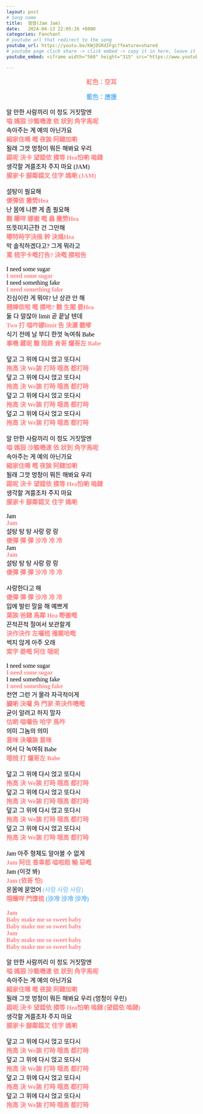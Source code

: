 ```yaml
---
layout: post
# Song name
title:  잼잼(Jam Jam)
date:   2024-04-13 22:05:26 +0800
categories: Fanchant
# youtube url that redirect to the song
youtube_url: https://youtu.be/KWjDSRdIFgc?feature=shared
# youtube page click share -> click embed -> copy it in here, leave it blank if dont 
youtube_embed: <iframe width="560" height="315" src="https://www.youtube.com/embed/KWjDSRdIFgc?si=G-ezdphOtYup-a_p" title="YouTube video player" frameborder="0" allow="accelerometer; autoplay; clipboard-write; encrypted-media; gyroscope; picture-in-picture; web-share" referrerpolicy="strict-origin-when-cross-origin" allowfullscreen></iframe>

---
```

<p style="-webkit-text-stroke-width:0px;color:rgb(0, 0, 0);display:flex;font-family:&quot;Times New Roman&quot;;font-size:medium;font-style:normal;font-variant-caps:normal;font-variant-ligatures:normal;font-weight:400;justify-content:center;letter-spacing:normal;orphans:2;text-align:start;text-decoration-color:initial;text-decoration-style:initial;text-decoration-thickness:initial;text-indent:0px;text-transform:none;white-space:normal;widows:2;word-spacing:0px;"><span style="color:hsl( 0, 100%, 75% );"><strong>紅色：空耳</strong></span></p>
<p style="-webkit-text-stroke-width:0px;color:rgb(0, 0, 0);display:flex;font-family:&quot;Times New Roman&quot;;font-size:medium;font-style:normal;font-variant-caps:normal;font-variant-ligatures:normal;font-weight:400;justify-content:center;letter-spacing:normal;orphans:2;text-align:start;text-decoration-color:initial;text-decoration-style:initial;text-decoration-thickness:initial;text-indent:0px;text-transform:none;white-space:normal;widows:2;word-spacing:0px;"><span style="color:#64b5f6;"><strong>藍色：應援</strong></span></p>
<p style="-webkit-text-stroke-width:0px;color:rgb(0, 0, 0);font-family:&quot;Times New Roman&quot;;font-size:medium;font-style:normal;font-variant-caps:normal;font-variant-ligatures:normal;font-weight:400;letter-spacing:normal;orphans:2;text-align:start;text-decoration-color:initial;text-decoration-style:initial;text-decoration-thickness:initial;text-indent:0px;text-transform:none;white-space:normal;widows:2;word-spacing:0px;">알 만한 사람끼리 이 정도 거짓말엔<br><span style="color:hsl( 0, 100%, 75% );"><strong>嗌 媽狠 沙籃嘰連 依 狀到 角字馬呢</strong></span><br>속아주는 게 예의 아닌가요<br><span style="color:hsl( 0, 100%, 75% );"><strong>縮家住嗯 嘅 夜誒 阿鏈加喲</strong></span><br>될래 그깟 멍청이 뭐든 해봐요 우리<br><span style="color:hsl( 0, 100%, 75% );"><strong>踢呢 決卡 望錯依 摸等 Hea怕喲 嗚鏈</strong></span><br>생각할 겨를조차 주지 마요 (JAM)<br><span style="color:hsl( 0, 100%, 75% );"><strong>腥家卡 腳鄰錯叉 住字 媽喲 (JAM)</strong></span><br>&nbsp;<br>설탕이 필요해<br><span style="color:hsl( 0, 100%, 75% );"><strong>傻彈依 撇勞Hea</strong></span><br>난 몸에 나쁜 게 좀 필요해<br><span style="color:hsl( 0, 100%, 75% );"><strong>難 矇咩 娜搬 嘅 蟲 撇勞Hea</strong></span><br>뜨뜻미지근한 건 그만해<br><span style="color:hsl( 0, 100%, 75% );"><strong>嘟特時字決痕 幹 決媽Hea</strong></span><br>막 솔직하겠다고? 그게 뭐라고<br><span style="color:hsl( 0, 100%, 75% );"><strong>罵 梳字卡嘅打告? 決嘅 摸啦告</strong></span><br>&nbsp;<br>I need some sugar<br><span style="color:hsl( 0, 100%, 75% );"><strong>I need some sugar</strong></span><br>I need something fake<br><span style="color:hsl( 0, 100%, 75% );"><strong>I need something fake</strong></span><br>진심이란 게 뭐야? 난 상관 안 해<br><span style="color:hsl( 0, 100%, 75% );"><strong>賤嬋依啦 嘅 摸吔? 難 生關 晏Hea</strong></span><br>둘 다 알잖아 limit 곧 끝날 텐데<br><span style="color:hsl( 0, 100%, 75% );"><strong>Two 打 嗌咋娜limit 告 決瀨 聽嗲&nbsp;</strong></span><br>식기 전에 날 부디 한껏 녹여줘 Babe<br><span style="color:hsl( 0, 100%, 75% );"><strong>事嘰 藏呢 難 陪跌 肯哥 𤓓哥左 Babe</strong></span><br>&nbsp;<br>덮고 그 위에 다시 얹고 또다시<br><span style="color:hsl( 0, 100%, 75% );"><strong>拖高 決 We誒 打時 哦高 都打時</strong></span><br>덮고 그 위에 다시 얹고 또다시<br><span style="color:hsl( 0, 100%, 75% );"><strong>拖高 決 We誒 打時 哦高 都打時</strong></span><br>덮고 그 위에 다시 얹고 또다시<br><span style="color:hsl( 0, 100%, 75% );"><strong>拖高 決 We誒 打時 哦高 都打時</strong></span><br>덮고 그 위에 다시 얹고 또다시<br><span style="color:hsl( 0, 100%, 75% );"><strong>拖高 決 We誒 打時 哦高 都打時</strong></span><br>&nbsp;<br>알 만한 사람끼리 이 정도 거짓말엔<br><span style="color:hsl( 0, 100%, 75% );"><strong>嗌 媽狠 沙籃嘰連 依 狀到 角字馬呢</strong></span><br>속아주는 게 예의 아닌가요<br><span style="color:hsl( 0, 100%, 75% );"><strong>縮家住嗯 嘅 夜誒 阿鏈加喲</strong></span><br>될래 그깟 멍청이 뭐든 해봐요 우리<br><span style="color:hsl( 0, 100%, 75% );"><strong>踢呢 決卡 望錯依 摸等 Hea怕喲 嗚鏈</strong></span><br>생각할 겨를조차 주지 마요<br><span style="color:hsl( 0, 100%, 75% );"><strong>腥家卡 腳鄰錯叉 住字 媽喲</strong></span><br>&nbsp;<br>Jam&nbsp;<br><span style="color:hsl( 0, 100%, 75% );"><strong>Jam&nbsp;</strong></span><br>설탕 탕 탕 사랑 랑 랑<br><span style="color:hsl( 0, 100%, 75% );"><strong>傻彈 彈 彈 沙冷 冷 冷</strong></span><br>Jam&nbsp;<br><span style="color:hsl( 0, 100%, 75% );"><strong>Jam&nbsp;</strong></span><br>설탕 탕 탕 사랑 랑 랑<br><span style="color:hsl( 0, 100%, 75% );"><strong>傻彈 彈 彈 沙冷 冷 冷</strong></span><br>&nbsp;<br>사랑한다고 해<br><span style="color:hsl( 0, 100%, 75% );"><strong>傻彈 彈 彈 沙冷 冷 冷</strong></span><br>입에 발린 말을 해 예쁘게<br><span style="color:hsl( 0, 100%, 75% );"><strong>葉誒 爸鏈 馬鄰 Hea 嘢搬嘅</strong></span><br>끈적끈적 절여서 보관할게<br><span style="color:hsl( 0, 100%, 75% );"><strong>決作決作 左囉梳 播關哈嘅</strong></span><br>썩지 않게 아주 오래<br><span style="color:hsl( 0, 100%, 75% );"><strong>索字 晏嘅 阿住 哦呢</strong></span><br>&nbsp;<br>I need some sugar<br><span style="color:hsl( 0, 100%, 75% );"><strong>I need some sugar</strong></span><br>I need something fake<br><span style="color:hsl( 0, 100%, 75% );"><strong>I need something fake</strong></span><br>천연 그런 거 몰라 자극적이게<br><span style="color:hsl( 0, 100%, 75% );"><strong>臟喲 決囉 角 門家 茶決作嘰嘅</strong></span><br>굳이 알려고 하지 말자<br><span style="color:hsl( 0, 100%, 75% );"><strong>估啲 嗌囉告 哈字 馬咋</strong></span><br>의미 그놈의 의미<br><span style="color:hsl( 0, 100%, 75% );"><strong>意咪 決囉誒 意咪</strong></span><br>어서 다 녹여줘 Babe<br><span style="color:hsl( 0, 100%, 75% );"><strong>哦梳 打 𤓓哥左 Babe</strong></span><br>&nbsp;<br>덮고 그 위에 다시 얹고 또다시<br><span style="color:hsl( 0, 100%, 75% );"><strong>拖高 決 We誒 打時 哦高 都打時</strong></span><br>덮고 그 위에 다시 얹고 또다시<br><span style="color:hsl( 0, 100%, 75% );"><strong>拖高 決 We誒 打時 哦高 都打時</strong></span><br>덮고 그 위에 다시 얹고 또다시<br><span style="color:hsl( 0, 100%, 75% );"><strong>拖高 決 We誒 打時 哦高 都打時</strong></span><br>덮고 그 위에 다시 얹고 또다시<br><span style="color:hsl( 0, 100%, 75% );"><strong>拖高 決 We誒 打時 哦高 都打時</strong></span><br>&nbsp;<br>Jam 아주 형체도 알아볼 수 없게<br><span style="color:hsl( 0, 100%, 75% );"><strong>Jam 阿住 香車都 嗌啦賠 輸 惡嘅</strong></span><br>Jam (이것 봐)<br><span style="color:hsl( 0, 100%, 75% );"><strong>Jam (依哥 怕)</strong></span><br>온몸에 묻었어<span style="color:#64b5f6;"> (사랑 사랑 사랑)</span><br><span style="color:hsl( 0, 100%, 75% );"><strong>哦矇咩 門墮梳 </strong></span><span style="color:#64b5f6;"><strong>(沙冷 沙冷 沙冷)</strong></span><br>&nbsp;<br><span style="color:hsl( 0, 100%, 75% );"><strong>Jam</strong></span><br><span style="color:hsl( 0, 100%, 75% );"><strong>Baby make me so sweet baby</strong></span><br><span style="color:hsl( 0, 100%, 75% );"><strong>Baby make me so sweet baby</strong></span><br><span style="color:hsl( 0, 100%, 75% );"><strong>Jam</strong></span><br><span style="color:hsl( 0, 100%, 75% );"><strong>Baby make me so sweet baby</strong></span><br><span style="color:hsl( 0, 100%, 75% );"><strong>Baby make me so sweet baby</strong></span><br>&nbsp;<br>알 만한 사람끼리 이 정도 거짓말엔<br><span style="color:hsl( 0, 100%, 75% );"><strong>嗌 媽狠 沙籃嘰連 依 狀到 角字馬呢</strong></span><br>속아주는 게 예의 아닌가요<br><span style="color:hsl( 0, 100%, 75% );"><strong>縮家住嗯 嘅 夜誒 阿鏈加喲</strong></span><br>될래 그깟 멍청이 뭐든 해봐요 우리 (멍청이 우린)<br><span style="color:hsl( 0, 100%, 75% );"><strong>踢呢 決卡 望錯依 摸等 Hea怕喲 嗚鏈 (望錯依 嗚鏈)</strong></span><br>생각할 겨를조차 주지 마요<br><span style="color:hsl( 0, 100%, 75% );"><strong>腥家卡 腳鄰錯叉 住字 媽喲</strong></span><br>&nbsp;<br>덮고 그 위에 다시 얹고 또다시<br><span style="color:hsl( 0, 100%, 75% );"><strong>拖高 決 We誒 打時 哦高 都打時</strong></span><br>덮고 그 위에 다시 얹고 또다시<br><span style="color:hsl( 0, 100%, 75% );"><strong>拖高 決 We誒 打時 哦高 都打時</strong></span><br>덮고 그 위에 다시 얹고 또다시<br><span style="color:hsl( 0, 100%, 75% );"><strong>拖高 決 We誒 打時 哦高 都打時</strong></span><br>덮고 그 위에 다시 얹고 또다시<br><span style="color:hsl( 0, 100%, 75% );"><strong>拖高 決 We誒 打時 哦高 都打時</strong></span></p>
